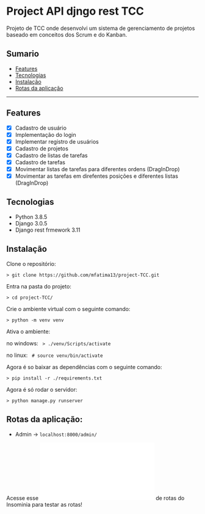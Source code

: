 # Project API djngo rest TCC

Projeto de TCC onde desenvolvi um sistema de gerenciamento de projetos baseado em conceitos dos Scrum e do Kanban. 


## **Sumario** <br>
* [Features](#Features)
* [Tecnologias](#Tecnologias)
* [Instalação](#Instalação)
* [Rotas da aplicação](#Rotas-da-aplicação)

<hr />

## Features

- [x] Cadastro de usuário
- [x] Implementação do login
- [x] Implementar registro de usuários
- [x] Cadastro de projetos
- [x] Cadastro de listas de tarefas
- [x] Cadastro de tarefas 
- [x] Movimentar listas de tarefas para diferentes ordens (DragInDrop)
- [x] Movimentar as tarefas em direfentes posições e diferentes listas (DragInDrop)

## Tecnologias

* Python 3.8.5 <br>
* Django 3.0.5
* Django rest frmework 3.11

## Instalação
Clone o repositório:

` > git clone https://github.com/mfatima13/project-TCC.git `

Entra na pasta do projeto:

` > cd project-TCC/ `

Crie o ambiente virtual com o seguinte comando:

` > python -m venv venv `

Ativa o ambiente:

no windows:  ` > ./venv/Scripts/activate`

no linux: ` # source venv/bin/activate`

Agora é so baixar as dependências com o seguinte comando:

` > pip install -r ./requirements.txt `

Agora é só rodar o servidor: 

``` > python manage.py runserver ```

## Rotas da aplicação:

* Admin -> `localhost:8000/admin/`

Acesse esse ![arquivo](/Insomnia_2020-12-03.json) de rotas do Insominia para testar as rotas!
